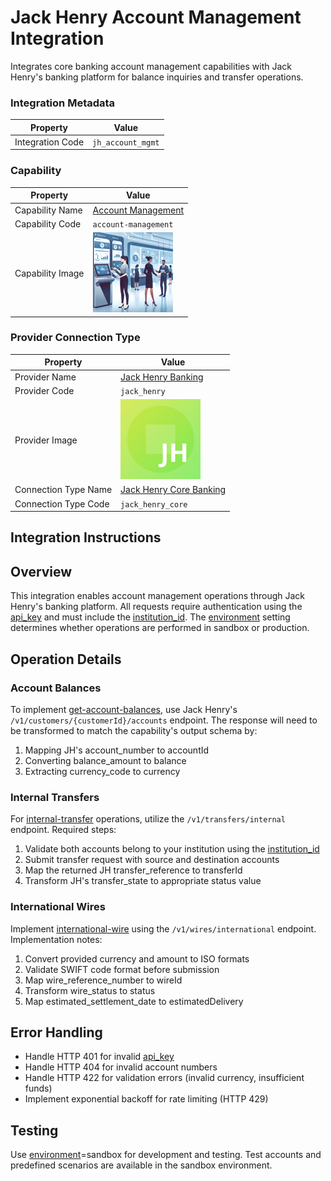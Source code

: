 # Jack Henry Account Management Integration
Integrates core banking account management capabilities with Jack Henry's banking platform for balance inquiries and transfer operations.

### Integration Metadata
| Property | Value |
|----------|------|
| Integration Code | `jh_account_mgmt` |

### Capability
| Property | Value |
|----------|------|
| Capability Name | [Account Management](../../capability/account-management) |
| Capability Code | `account-management` |
| Capability Image | ![Account Management Capability Square Image](../../capability/account-management/images/account-management_square.png) |

### Provider Connection Type
| Property | Value |
|----------|------|
| Provider Name | [Jack Henry Banking](../../provider/jack_henry) |
| Provider Code | `jack_henry` |
| Provider Image | ![Jack Henry Banking Provider Square Image](../../provider/jack_henry/images/jack_henry_square.png) |
| Connection Type Name | [Jack Henry Core Banking](../../provider/jack_henry#jack_henry_core) |
| Connection Type Code | `jack_henry_core` |

## Integration Instructions
## Overview
This integration enables account management operations through Jack Henry's banking platform. All requests require authentication using the [api_key](../../provider/jack_henry#api_key) and must include the [institution_id](../../provider/jack_henry#institution_id). The [environment](../../provider/jack_henry#environment) setting determines whether operations are performed in sandbox or production.

## Operation Details

### Account Balances
To implement [get-account-balances](../../capability/account-management#get-account-balances), use Jack Henry's `/v1/customers/{customerId}/accounts` endpoint. The response will need to be transformed to match the capability's output schema by:
1. Mapping JH's account_number to accountId
2. Converting balance_amount to balance
3. Extracting currency_code to currency

### Internal Transfers
For [internal-transfer](../../capability/account-management#internal-transfer) operations, utilize the `/v1/transfers/internal` endpoint. Required steps:
1. Validate both accounts belong to your institution using the [institution_id](../../provider/jack_henry#institution_id)
2. Submit transfer request with source and destination accounts
3. Map the returned JH transfer_reference to transferId
4. Transform JH's transfer_state to appropriate status value

### International Wires
Implement [international-wire](../../capability/account-management#international-wire) using the `/v1/wires/international` endpoint. Implementation notes:
1. Convert provided currency and amount to ISO formats
2. Validate SWIFT code format before submission
3. Map wire_reference_number to wireId
4. Transform wire_status to status
5. Map estimated_settlement_date to estimatedDelivery

## Error Handling
- Handle HTTP 401 for invalid [api_key](../../provider/jack_henry#api_key)
- Handle HTTP 404 for invalid account numbers
- Handle HTTP 422 for validation errors (invalid currency, insufficient funds)
- Implement exponential backoff for rate limiting (HTTP 429)

## Testing
Use [environment](../../provider/jack_henry#environment)=sandbox for development and testing. Test accounts and predefined scenarios are available in the sandbox environment.